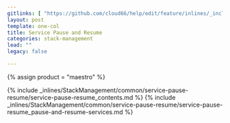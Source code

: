 ```yaml
---
gitlinks: [ "https://github.com/cloud66/help/edit/feature/inlines/_includes/_inlines/StackManagement/common/service-pause-resume/service-pause-resume_contents.html", "https://github.com/cloud66/help/edit/feature/inlines/_includes/_inlines/StackManagement/common/service-pause-resume/service-pause-resume_pause-and-resume-services.html" ]
layout: post
template: one-col
title: Service Pause and Resume
categories: stack-management
lead: ""
legacy: false

---
```

{% assign product = "maestro" %}

{% include _inlines/StackManagement/common/service-pause-resume/service-pause-resume_contents.md %}
{% include _inlines/StackManagement/common/service-pause-resume/service-pause-resume_pause-and-resume-services.md %}
